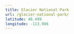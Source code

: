 ```yaml
---
title: Glacier National Park
url: /glacier-national-park/
latitude: 48.499
longitude: -113.986
---
```

